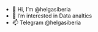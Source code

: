 - 👋 Hi, I’m @helgasiberia
- 👀 I’m interested in Data analtics
- 📫 Telegram @helgasiberia

<!---
helgasiberia/helgasiberia is a ✨ special ✨ repository because its `README.md` (this file) appears on your GitHub profile.
You can click the Preview link to take a look at your changes.
--->
